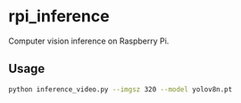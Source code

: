# rpi_inference
Computer vision inference on Raspberry Pi.


## Usage

```bash
python inference_video.py --imgsz 320 --model yolov8n.pt
```
